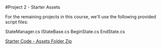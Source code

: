 #Project 2 - Starter Assets

For the remaining projects in this course, we'll use the following provided script files:

StateManager.cs
IStateBase.cs
BeginState.cs
EndState.cs

[Starter Code - Assets Folder Zip](https://utdallas.box.com/v/project2-starterAssets)